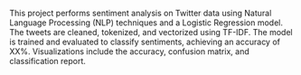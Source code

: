 This project performs sentiment analysis on Twitter data using Natural Language Processing (NLP) techniques and a Logistic Regression model. The tweets are cleaned, tokenized, and vectorized using TF-IDF. The model is trained and evaluated to classify sentiments, achieving an accuracy of XX%. Visualizations include the accuracy, confusion matrix, and classification report.
